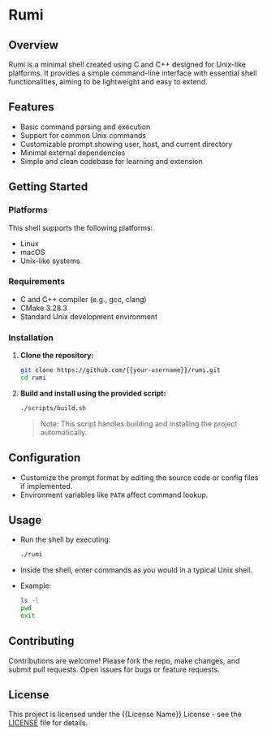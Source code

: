 # Rumi

## Overview

Rumi is a minimal shell created using C and C++ designed for Unix-like platforms. It provides a simple command-line interface with essential shell functionalities, aiming to be lightweight and easy to extend.

## Features

- Basic command parsing and execution
- Support for common Unix commands
- Customizable prompt showing user, host, and current directory
- Minimal external dependencies
- Simple and clean codebase for learning and extension

## Getting Started

### Platforms

This shell supports the following platforms:

- Linux
- macOS
- Unix-like systems

### Requirements

- C and C++ compiler (e.g., gcc, clang)
- CMake 3.28.3
- Standard Unix development environment

### Installation

1. **Clone the repository:**
    ```sh
    git clone https://github.com/{{your-username}}/rumi.git
    cd rumi
    ```

2. **Build and install using the provided script:**
    ```sh
    ./scripts/build.sh
    ```
    > Note: This script handles building and installing the project automatically.

## Configuration

- Customize the prompt format by editing the source code or config files if implemented.
- Environment variables like `PATH` affect command lookup.

## Usage

- Run the shell by executing:
    ```sh
    ./rumi
    ```
- Inside the shell, enter commands as you would in a typical Unix shell.

- Example:
    ```sh
    ls -l
    pwd
    exit
    ```

## Contributing

Contributions are welcome! Please fork the repo, make changes, and submit pull requests. Open issues for bugs or feature requests.

## License

This project is licensed under the {{License Name}} License - see the [LICENSE](LICENSE) file for details.

